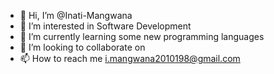 - 👋 Hi, I’m @Inati-Mangwana
- 👀 I’m interested in Software Development
- 🌱 I’m currently learning some new programming languages
- 💞️ I’m looking to collaborate on 
- 📫 How to reach me i.mangwana2010198@gmail.com

<!---
Inati-Mangwana/Inati-Mangwana is a ✨ special ✨ repository because its `README.md` (this file) appears on your GitHub profile.
You can click the Preview link to take a look at your changes.
--->
